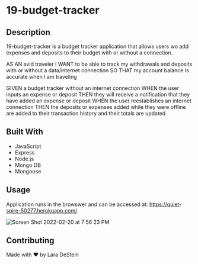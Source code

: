 # 19-budget-tracker

## Description

19-budget-tracker is a budget tracker application that allows users wo add expenses and deposits to their budget with or without a connection.  

AS AN avid traveler
I WANT to be able to track my withdrawals and deposits with or without a data/internet connection
SO THAT my account balance is accurate when I am traveling 

GIVEN a budget tracker without an internet connection
WHEN the user inputs an expense or deposit
THEN they will receive a notification that they have added an expense or deposit
WHEN the user reestablishes an internet connection
THEN the deposits or expenses added while they were offline are added to their transaction history and their totals are updated

## Built With

* JavaScript
* Express
* Node.js
* Mongo DB
* Mongoose

## Usage

Application runs in the browswer and can be accessed at: 
https://quiet-spire-50277.herokuapp.com/ 

![Screen Shot 2022-02-20 at 7 56 23 PM](https://user-images.githubusercontent.com/88476888/154873419-cf41c50e-0b87-4b51-9977-05173ae8158f.png)

## Contributing
Made with &hearts; by Lara DeStein
